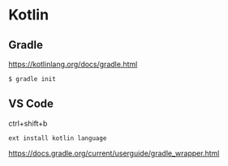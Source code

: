 # Kotlin

## Gradle

https://kotlinlang.org/docs/gradle.html

```
$ gradle init
```

## VS Code


ctrl+shift+b

```
ext install kotlin language
```

https://docs.gradle.org/current/userguide/gradle_wrapper.html